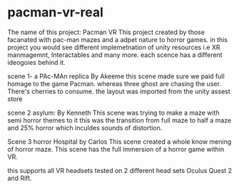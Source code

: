 # pacman-vr-real
  The name of this project: Pacman VR
 This project created by those facanated with pac-man mazes and a adpet nature to horror games. in this project you would see different implemetnation of unity resources i.e XR manmagemnt, Interactables and many more.
  each scence has a different ideogoies behind it.
  
  scene 1- a PAc-MAn replica By Akeeme
   this scene made sure we paid full homage to the game Pacman. whereas three ghost are chasing the user. There's cherries to consume. the layout was imported from the unity assest store
   
   scene 2  asylum: By Kenneth 
   This scene was trying to make a maze with semi horror themes to it this was the transition from full maze to half a maze and 25% horror which inculdes sounds of distortion.
   
   Scene 3  horror Hospital by Carlos
   This scene created a whole know mening of horror maze. This scene has the full immersion of a horror game within VR.
   
   this supports all VR headsets 
   tested on 2 different head sets  Oculus Quest 2 and Rift.  
